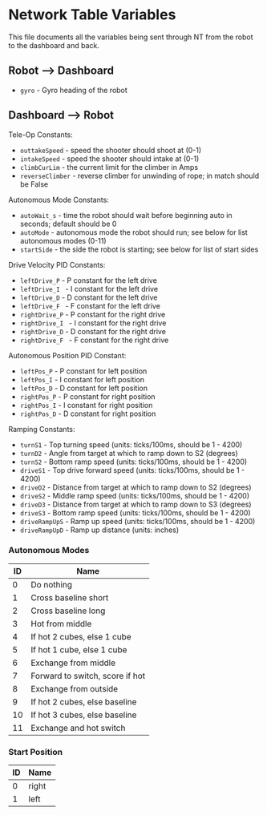 # Network Table Variables

This file documents all the variables being sent through NT from the robot to the dashboard and back.

## Robot --> Dashboard
- `gyro` - Gyro heading of the robot

## Dashboard --> Robot

Tele-Op Constants:
- `outtakeSpeed` - speed the shooter should shoot at (0-1)
- `intakeSpeed` - speed the shooter should intake at (0-1)
- `climbCurLim` - the current limit for the climber in Amps
- `reverseClimber` - reverse climber for unwinding of rope; in match should be False

Autonomous Mode Constants:
- `autoWait_s` - time the robot should wait before beginning auto in seconds; default should be 0
- `autoMode` - autonomous mode the robot should run; see below for list autonomous modes (0-11)
- `startSide` - the side the robot is starting; see below for list of start sides

Drive Velocity PID Constants:
- `leftDrive_P` - P constant for the left drive
- `leftDrive_I ` - I constant for the left drive
- `leftDrive_D` - D constant for the left drive
- `leftDrive_F ` - F constant for the left drive
- `rightDrive_P` - P constant for the right drive
- `rightDrive_I ` - I constant for the right drive
- `rightDrive_D` - D constant for the right drive
- `rightDrive_F ` - F constant for the right drive

Autonomous Position PID Constant:
- `leftPos_P` - P constant for left position
- `leftPos_I` - I constant for left position
- `leftPos_D` - D constant for left position
- `rightPos_P` - P constant for right position
- `rightPos_I` - I constant for right position
- `rightPos_D` - D constant for right position

Ramping Constants:
- `turnS1` - Top turning speed (units: ticks/100ms, should be 1 - 4200)
- `turnD2` - Angle from target at which to ramp down to S2 (degrees)
- `turnS2` - Bottom ramp speed (units: ticks/100ms, should be 1 - 4200)
- `driveS1` - Top drive forward speed (units: ticks/100ms, should be 1 - 4200)
- `driveD2` - Distance from target at which to ramp down to S2 (degrees)
- `driveS2` - Middle ramp speed (units: ticks/100ms, should be 1 - 4200)
- `driveD3` - Distance from target at which to ramp down to S3 (degrees)
- `driveS3` - Bottom ramp speed (units: ticks/100ms, should be 1 - 4200)
- `driveRampUpS` - Ramp up speed (units: ticks/100ms, should be 1 - 4200)
- `driveRampUpD` - Ramp up distance (units: inches)

### Autonomous Modes
ID | Name
---|---
0 | Do nothing
1 | Cross baseline short
2 | Cross baseline long
3 | Hot from middle
4 | If hot 2 cubes, else 1 cube
5 | If hot 1 cube, else 1 cube
6 | Exchange from middle
7 | Forward to switch, score if hot
8 | Exchange from outside
9 | If hot 2 cubes, else baseline
10 | If hot 3 cubes, else baseline
11 | Exchange and hot switch

### Start Position
ID | Name
---|---
0 | right
1 | left
